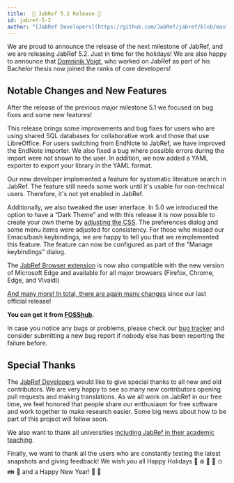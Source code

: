 ```yaml
---
title:  🎄 JabRef 5.2 Release 🎄
id: jabref-5-2
author: "[JabRef Developers](https://github.com/JabRef/jabref/blob/master/DEVELOPERS)"
---
```


We are proud to announce the release of the next milestone of JabRef, and we are releasing JabRef 5.2. Just in time for the holidays!
We are also happy to announce that [Domninik Voigt](https://github.com/DominikVoigt), who worked on JabRef as part of his Bachelor thesis now joined the ranks of core developers!

## Notable Changes and New Features

After the release of the previous major milestone 5.1 we focused on bug fixes and some new features!

This release brings some improvements and bug fixes for users who are using shared SQL databases for collaborative work and those that use LibreOffice.
For users switching from EndNote to JabRef, we have improved the EndNote importer.
We also fixed a bug where possible errors during the import were not shown to the user.
In addition, we now added a YAML exporter to export your library in the YAML format.

Our new developer implemented a feature for systematic literature search in JabRef. The feature still needs some work until it's usable for non-technical users. Therefore, it's not yet enabled in JabRef.

Additionally, we also tweaked the user interface. In 5.0 we introduced the option to have a “Dark Theme” and with this release it is now possible to create your own theme by [adjusting the CSS](https://docs.jabref.org/advanced/custom-themes).
The preferences dialog and some menu items were adjusted for consistency. For those who missed our Emacs/bash keybindings, we are happy to tell you that we reimplemented this feature. The feature can now be configured as part of the "Manage keybindings" dialog.

The [JabRef Browser extension](https://docs.jabref.org/collect/jabref-browser-extension) is now also compatible with the new version of Microsoft Edge and available for all major browsers (Firefox, Chrome, Edge, and Vivaldi)

[And many more! In total, there are again many changes](https://github.com/JabRef/jabref/blob/master/CHANGELOG.md) since our last official release!

**You can get it from [FOSShub](https://www.fosshub.com/JabRef.html).**

In case you notice any bugs or problems, please check our  [bug tracker](https://github.com/JabRef/jabref/issues) and consider submitting a new bug report if nobody else has been reporting the failure before.

## Special Thanks

The [JabRef Developers](https://github.com/JabRef/jabref/blob/master/DEVELOPERS) would like to give special thanks to all new and old contributors. We are very happy to see so many new contributors opening pull requests and making translations. As we all work on JabRef in our free time, we feel honored that people share our enthusiasm for free software and work together to make research easier. Some big news about how to be part of this project will follow soon.

We also want to thank all universities [including JabRef in their academic teaching](https://devdocs.jabref.org/teaching).

Finally, we want to thank all the users who are constantly testing the latest snapshots and giving feedback!
We wish you all Happy Holidays 🎅 ❄️ 🎁 🦌 ⛄ 👪 🎄 and a Happy New Year! 🥂 🎉

